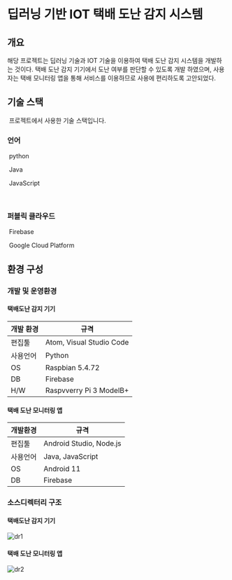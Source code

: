 # 딥러닝 기반 IOT 택배 도난 감지 시스템

## 개요 

 해당 프로젝트는 딥러닝 기술과 IOT 기술을 이용하여 택배 도난 감지 시스템을 개발하는 것이다. 택배 도난 감지 기기에서 도난 여부를 판단할 수 있도록 개발 하였으며, 사용자는 택배 모니터링 앱을 통해 서비스를 이용하므로 사용에 편리하도록 고안되었다.



## 기술 스택

​	프로젝트에서 사용한 기술 스택입니다.

### 	언어

​		python

​		Java

​		JavaScript

​	

### 	퍼블릭 클라우드

​		Firebase

​		Google Cloud Platform



## 환경 구성

### 	개발 및 운영환경

#### 		택배도난 감지 기기

| 개발 환경 | 규격                     |
| --------- | ------------------------ |
| 편집툴    | Atom, Visual Studio Code |
| 사용언어  | Python                   |
| OS        | Raspbian 5.4.72          |
| DB        | Firebase                 |
| H/W       | Raspvverry Pi 3 ModelB+  |

#### 		택배 도난 모니터링 앱

| 개발환경 | 규격                    |
| -------- | ----------------------- |
| 편집툴   | Android Studio, Node.js |
| 사용언어 | Java, JavaScript        |
| OS       | Android 11              |
| DB       | Firebase                |



### 	소스디렉터리 구조

#### 		택배도난 감지 기기

![dr1](C:\Users\tla97\Desktop\HARE\Pot\1.도난감지기기\dr1.jpg)

#### 		택배 도난 모니터링 앱

![dr2](C:\Users\tla97\Desktop\HARE\Pot\1.도난감지기기\dr2.jpg)

